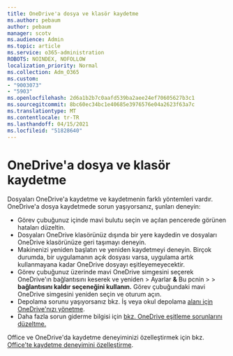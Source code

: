 ```yaml
---
title: OneDrive'a dosya ve klasör kaydetme
ms.author: pebaum
author: pebaum
manager: scotv
ms.audience: Admin
ms.topic: article
ms.service: o365-administration
ROBOTS: NOINDEX, NOFOLLOW
localization_priority: Normal
ms.collection: Adm_O365
ms.custom:
- "9003073"
- "5903"
ms.openlocfilehash: 2d6a1b2b7c0aafd539ba2aee24ef70605627b3c1
ms.sourcegitcommit: 8bc60ec34bc1e40685e3976576e04a2623f63a7c
ms.translationtype: MT
ms.contentlocale: tr-TR
ms.lasthandoff: 04/15/2021
ms.locfileid: "51828640"
---
```

# <a name="saving-files-and-folders-to-onedrive"></a>OneDrive'a dosya ve klasör kaydetme

Dosyaları OneDrive'a kaydetme ve kaydetmenin farklı yöntemleri vardır. OneDrive'a dosya kaydetmede sorun yaşıyorsanız, şunları deneyin:

- Görev çubuğunuz içinde mavi bulutu seçin ve açılan pencerede görünen hataları düzeltin.
- Dosyaları OneDrive klasörünüz dışında bir yere kaydedin ve dosyaları OneDrive klasörünüze geri taşımayı deneyin.
- Makinenizi yeniden başlatın ve yeniden kaydetmeyi deneyin. Birçok durumda, bir uygulamanın açık dosyası varsa, uygulama artık kullanmayana kadar OneDrive dosyayı eşitleyemeyecektir.    
- Görev çubuğunuz üzerinde mavi OneDrive simgesini seçerek OneDrive'ın bağlantısını keserek ve yeniden > Ayarlar **&** Bu pcnin  >    >  **bağlantısını kaldır seçeneğini kullanın.** Görev çubuğundaki mavi OneDrive simgesini yeniden seçin ve oturum açın.
- Depolama sorunu yaşıyorsanız bkz. İş veya okul depolama [alanı için OneDrive'nızı yönetme](https://support.microsoft.com/office/manage-your-onedrive-for-work-or-school-storage-31519161-059c-4764-b6f8-f5cd29f7fe68).
- Daha fazla sorun giderme bilgisi için [bkz. OneDrive eşitleme sorunlarını düzeltme.](https://docs.microsoft.com/alchemyinsights/fix-onedrive-sync-issues)  

Office ve OneDrive'da kaydetme deneyiminizi özelleştirmek için bkz. [Office'te kaydetme deneyimini özelleştirme](https://support.microsoft.com/office/customize-the-save-experience-in-office-786200a7-f5f2-4d26-a3ae-b78c60dd5d3b).
